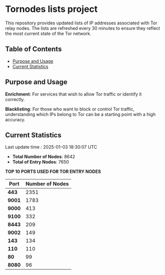 # Tornodes lists project

This repository provides updated lists of IP addresses associated with Tor relay nodes. The lists are refreshed every 30 minutes to ensure they reflect the most current state of the Tor network.

## Table of Contents

- [Purpose and Usage](#purpose-and-usage)
- [Current Statistics](#current-statistics)


## Purpose and Usage

**Enrichment**: For services that wish to allow Tor traffic or identify it correctly.

**Blacklisting**: For those who want to block or control Tor traffic, understanding which IPs belong to Tor can be a starting point with a high accuracy.

## Current Statistics

Last update time : 2025-01-03 18:30:07 UTC

- **Total Number of Nodes**: 8642
- **Total of Entry Nodes**: 7650

**TOP 10 PORTS USED FOR TOR ENTRY NODES**

| **Port** | **Number of Nodes** |
|------|-----------------|
| **443**   | 2351  |
| **9001**   | 1783  |
| **9000**   | 413  |
| **9100**   | 332  |
| **8443**   | 209  |
| **9002**   | 149  |
| **143**   | 134  |
| **110**   | 110  |
| **80**   | 99  |
| **8080**   | 96  |

